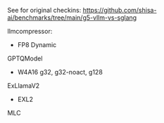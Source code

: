 See for original checkins: https://github.com/shisa-ai/benchmarks/tree/main/g5-vllm-vs-sglang

llmcompressor:
- FP8 Dynamic

GPTQModel
- W4A16 g32, g32-noact, g128

ExLlamaV2
- EXL2

MLC
